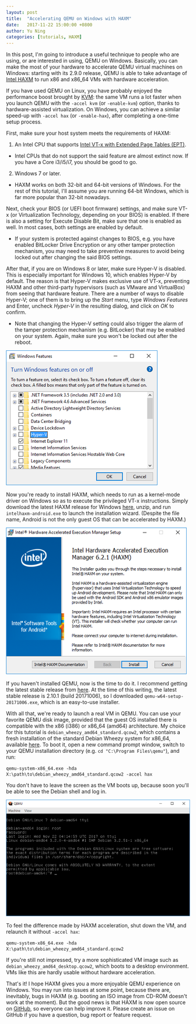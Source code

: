 ```yaml
---
layout: post
title:  "Accelerating QEMU on Windows with HAXM"
date:   2017-11-22 15:00:00 +0800
author: Yu Ning
categories: [tutorials, HAXM]
---
```

In this post, I'm going to introduce a useful technique to people who are using,
or are interested in using, QEMU on Windows. Basically, you can make the most of
your hardware to accelerate QEMU virtual machines on Windows: starting with its
2.9.0 release, QEMU is able to take advantage of
[Intel HAXM][haxm-github] to run x86 and x86\_64 VMs with hardware acceleration.

If you have used QEMU on Linux, you have probably enjoyed the performance boost
brought by [KVM][qemu-accel-kvm]: the same VM runs a lot faster when you launch
QEMU with the `-accel kvm` (or `-enable-kvm`) option, thanks to
hardware-assisted virtualization. On Windows, you can achieve a similar speed-up
with `-accel hax` (or `-enable-hax`), after completing a one-time setup process.

First, make sure your host system meets the requirements of HAXM:
1. An Intel CPU that supports
[Intel VT-x with Extended Page Tables (EPT)][intel-vtx-ept-cpu-list].
  * Intel CPUs that do not support the said feature are almost extinct now. If
you have a Core i3/i5/i7, you should be good to go.
2. Windows 7 or later.
  * HAXM works on both 32-bit and 64-bit versions of Windows. For the rest of
this tutorial, I'll assume you are running 64-bit Windows, which is far more
popular than 32-bit nowadays.

Next, check your BIOS (or UEFI boot firmware) settings, and make sure VT-x
(or Virtualization Technology, depending on your BIOS) is enabled. If there is
also a setting for Execute Disable Bit, make sure that one is enabled as well.
In most cases, both settings are enabled by default.
  * If your system is protected against changes to BIOS, e.g. you have enabled
BitLocker Drive Encryption or any other tamper protection mechanism, you may
need to take preventive measures to avoid being locked out after changing the
said BIOS settings.

After that, if you are on Windows 8 or later, make sure Hyper-V is disabled.
This is especially important for Windows 10, which enables Hyper-V by default.
The reason is that Hyper-V makes exclusive use of VT-x, preventing HAXM and
other third-party hypervisors (such as VMware and VirtualBox) from seeing that
hardware feature. There are a number of ways to disable Hyper-V; one of them is
to bring up the *Start* menu, type *Windows Features* and Enter, uncheck
*Hyper-V* in the resulting dialog, and click on *OK* to confirm.
  * Note that changing the Hyper-V setting could also trigger the alarm of the
tamper protection mechanism (e.g. BitLocker) that may be enabled on your system.
Again, make sure you won't be locked out after the reboot.

![Disabling Hyper-V in Windows Features](/screenshots/windows-features-hyperv.png)

Now you're ready to install HAXM, which needs to run as a kernel-mode driver on
Windows so as to execute the privileged VT-x instructions. Simply download the
latest HAXM release for Windows [here][haxm-download], unzip, and run
`intelhaxm-android.exe` to launch the installation wizard. (Despite the file
name, Android is not the only guest OS that can be accelerated by HAXM.)

![Installing HAXM on Windows](/screenshots/haxm-installer-windows.png)

If you haven't installed QEMU, now is the time to do it. I recommend getting the
latest stable release from [here][qemu-download-w64]. At the time of this
writing, the latest stable release is 2.10.1 (build 20171006), so I downloaded
`qemu-w64-setup-20171006.exe`, which is an easy-to-use installer.

With all that, we're ready to launch a real VM in QEMU. You can use your
favorite QEMU disk image, provided that the guest OS installed there is
compatible with the x86 (i386) or x86\_64 (amd64) architecture. My choice for
this tutorial is `debian_wheezy_amd64_standard.qcow2`, which contains a fresh
installation of the standard Debian Wheezy system for x86\_64, available
[here][debian-qcow2-amd64]. To boot it, open a new command prompt window, switch
to your QEMU installation directory (e.g. `cd "C:\Program Files\qemu"`), and
run:

```
qemu-system-x86_64.exe -hda X:\path\to\debian_wheezy_amd64_standard.qcow2 -accel hax
```

You don't have to leave the screen as the VM boots up, because soon you'll be
able to see the Debian shell and log in.

![Debian Wheezy (Standard) booted up in QEMU+HAXM](/screenshots/qemu-debian-wheezy-shell-with-haxm.png)

To feel the difference made by HAXM acceleration, shut down the VM, and relaunch
it without `-accel hax`:

```
qemu-system-x86_64.exe -hda X:\path\to\debian_wheezy_amd64_standard.qcow2
```

If you're still not impressed, try a more sophisticated VM image such as
`debian_wheezy_amd64_desktop.qcow2`, which boots to a desktop environment. VMs
like this are hardly usable without hardware acceleration.

That's it! I hope HAXM gives you a more enjoyable QEMU experience on Windows.
You may run into issues at some point, because there are, inevitably, bugs in
HAXM (e.g. booting an ISO image from CD-ROM doesn't work at the moment). But the
good news is that HAXM is now open source on [GitHub][haxm-github], so everyone
can help improve it. Please create an issue on GitHub if you have a question,
bug report or feature request.

[haxm-github]: https://github.com/intel/haxm
[qemu-accel-kvm]: https://wiki.qemu.org/Features/KVM
[intel-vtx-ept-cpu-list]: https://ark.intel.com/Search/FeatureFilter?productType=processors&ExtendedPageTables=true
[haxm-download]: https://software.intel.com/en-us/articles/intel-hardware-accelerated-execution-manager-intel-haxm
[qemu-download-w64]: https://qemu.weilnetz.de/w64/
[debian-qcow2-amd64]: https://people.debian.org/~aurel32/qemu/amd64/
